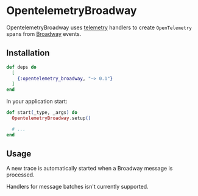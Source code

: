 # OpentelemetryBroadway

OpentelemetryBroadway uses [telemetry](https://hexdocs.pm/telemetry/) handlers to
create `OpenTelemetry` spans from [Broadway](https://hexdocs.pm/broadway/) events.

## Installation

```elixir
def deps do
  [
    {:opentelemetry_broadway, "~> 0.1"}
  ]
end
```

In your application start:

```elixir
def start(_type, _args) do
  OpentelemetryBroadway.setup()

  # ...
end
```

## Usage

A new trace is automatically started when a Broadway message is processed.

Handlers for message batches isn't currently supported.

